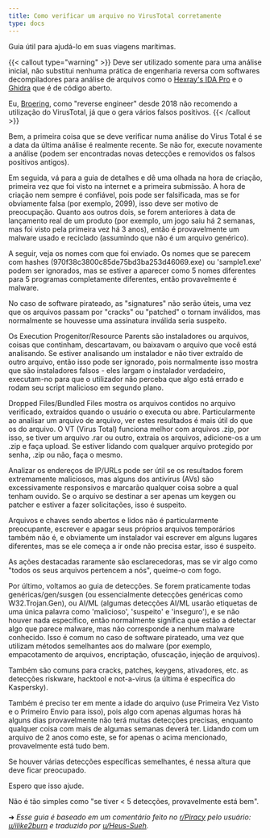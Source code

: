 ```yaml
---
title: Como verificar um arquivo no VirusTotal corretamente
type: docs
---
```


Guia útil para ajudá-lo em suas viagens marítimas.

{{< callout type="warning" >}}
Deve ser utilizado somente para uma análise inicial, não substitui nenhuma prática de engenharia reversa com softwares decompiladores para análise de arquivos como o [Hexray's IDA Pro](https://hex-rays.com/ida-pro/) e o [Ghidra](https://github.com/NationalSecurityAgency/ghidra) que é de código aberto.

Eu, [Broering](https://reddit.com/u/gnireorb), como "reverse engineer" desde 2018 não recomendo a utilização do VirusTotal, já que o gera vários falsos positivos.
{{< /callout >}}

Bem, a primeira coisa que se deve verificar numa análise do Virus Total é se a data da última análise é realmente recente. Se não for, execute novamente a análise (podem ser encontradas novas detecções e removidos os falsos positivos antigos).

Em seguida, vá para a guia de detalhes e dê uma olhada na hora de criação, primeira vez que foi visto na internet e a primeira submissão. A hora de criação nem sempre é confiável, pois pode ser falsificada, mas se for obviamente falsa (por exemplo, 2099), isso deve ser motivo de preocupação. Quanto aos outros dois, se forem anteriores à data de lançamento real de um produto (por exemplo, um jogo saiu há 2 semanas, mas foi visto pela primeira vez há 3 anos), então é provavelmente um malware usado e reciclado (assumindo que não é um arquivo genérico).

A seguir, veja os nomes com que foi enviado. Os nomes que se parecem com hashes (970f38c3800c85de75bd3ba253d46069.exe) ou 'sample1.exe' podem ser ignorados, mas se estiver a aparecer como 5 nomes diferentes para 5 programas completamente diferentes, então provavelmente é malware.

No caso de software pirateado, as "signatures" não serão úteis, uma vez que os arquivos passam por "cracks" ou "patched" o tornam inválidos, mas normalmente se houvesse uma assinatura inválida seria suspeito.

Os Execution Progenitor/Resource Parents são instaladores ou arquivos, coisas que continham, descartavam, ou baixavam o arquivo que você está analisando. Se estiver analisando um instalador e não tiver extraído de outro arquivo, então isso pode ser ignorado, pois normalmente isso mostra que são instaladores falsos - eles largam o instalador verdadeiro, executam-no para que o utilizador não perceba que algo está errado e rodam seu script malicioso em segundo plano.

Dropped Files/Bundled Files mostra os arquivos contidos no arquivo verificado, extraídos quando o usuário o executa ou abre. Particularmente ao analisar um arquivo de arquivo, ver estes resultados é mais útil do que os do arquivo. O VT (Virus Total) funciona melhor com arquivos .zip, por isso, se tiver um arquivo .rar ou outro, extraia os arquivos, adicione-os a um .zip e faça upload. Se estiver lidando com qualquer arquivo protegido por senha, .zip ou não, faça o mesmo.

Analizar os endereços de IP/URLs pode ser útil se os resultados forem extremamente maliciosos, mas alguns dos antivírus (AVs) são excessivamente responsivos e marcarão qualquer coisa sobre a qual tenham ouvido. Se o arquivo se destinar a ser apenas um keygen ou patcher e estiver a fazer solicitações, isso é suspeito.

Arquivos e chaves sendo abertos e lidos não é particularmente preocupante, escrever e apagar seus próprios arquivos temporários também não é, e obviamente um instalador vai escrever em alguns lugares diferentes, mas se ele começa a ir onde não precisa estar, isso é suspeito.

As ações destacadas raramente são esclarecedoras, mas se vir algo como "todos os seus arquivos pertencem a nós", queime-o com fogo.

Por último, voltamos ao guia de detecções. Se forem praticamente todas genéricas/gen/susgen (ou essencialmente detecções genéricas como W32.Trojan.Gen), ou AI/ML (algumas detecções AI/ML usarão etiquetas de uma única palavra como 'malicioso', 'suspeito' e 'inseguro'), e se não houver nada específico, então normalmente significa que estão a detectar algo que parece malware, mas não corresponde a nenhum malware conhecido. Isso é comum no caso de software pirateado, uma vez que utilizam métodos semelhantes aos do malware (por exemplo, empacotamento de arquivos, encriptação, ofuscação, injeção de arquivos).

Também são comuns para cracks, patches, keygens, ativadores, etc. as detecções riskware, hacktool e not-a-virus (a última é específica do Kaspersky).

Também é preciso ter em mente a idade do arquivo (use Primeira Vez Visto e o Primeiro Envio para isso), pois algo com apenas algumas horas há alguns dias provavelmente não terá muitas detecções precisas, enquanto qualquer coisa com mais de algumas semanas deverá ter. Lidando com um arquivo de 2 anos como este, se for apenas o acima mencionado, provavelmente está tudo bem.

Se houver várias detecções específicas semelhantes, é nessa altura que deve ficar preocupado.

Espero que isso ajude.

Não é tão simples como "se tiver < 5 detecções, provavelmente está bem".

➜ _Esse guia é baseado em um comentário feito no [r/Piracy](https://reddit.com/r/Piracy) pelo usuário: [u/ilike2burn](https://reddit.com/u/ilike2burn) e traduzido por [u/Heus-Sueh](https://tesseract.lemmy.eco.br/u/Heus_Sueh@lemmy.dbzer0.com)._